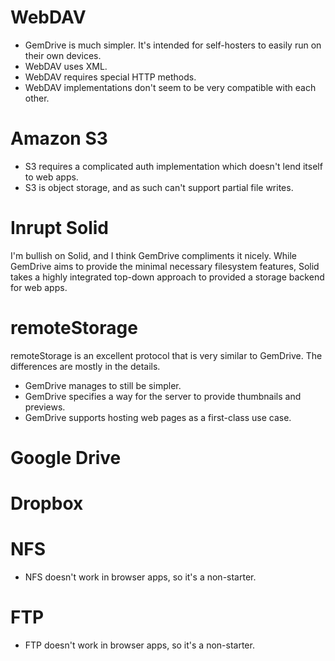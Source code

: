 # WebDAV

* GemDrive is much simpler. It's intended for self-hosters to easily run on
  their own devices.
* WebDAV uses XML.
* WebDAV requires special HTTP methods.
* WebDAV implementations don't seem to be very compatible with each other.


# Amazon S3

* S3 requires a complicated auth implementation which doesn't lend itself to
  web apps.
* S3 is object storage, and as such can't support partial file writes.


# Inrupt Solid

I'm bullish on Solid, and I think GemDrive compliments it nicely. While
GemDrive aims to provide the minimal necessary filesystem features, Solid
takes a highly integrated top-down approach to provided a storage backend for
web apps.


# remoteStorage

remoteStorage is an excellent protocol that is very similar to GemDrive. The
differences are mostly in the details.

* GemDrive manages to still be simpler.
* GemDrive specifies a way for the server to provide thumbnails and previews.
* GemDrive supports hosting web pages as a first-class use case.


# Google Drive


# Dropbox


# NFS

* NFS doesn't work in browser apps, so it's a non-starter.

# FTP

* FTP doesn't work in browser apps, so it's a non-starter.
